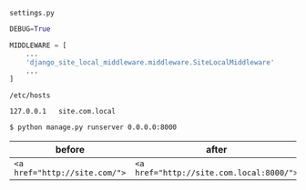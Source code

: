 `settings.py`

```python
DEBUG=True

MIDDLEWARE = [
    ...
    'django_site_local_middleware.middleware.SiteLocalMiddleware'
    ...
]
```

`/etc/hosts`
```
127.0.0.1   site.com.local
```


```bash
$ python manage.py runserver 0.0.0.0:8000
```

before|after
-|-
`<a href="http://site.com/">`|`<a href="http://site.com.local:8000/">`

